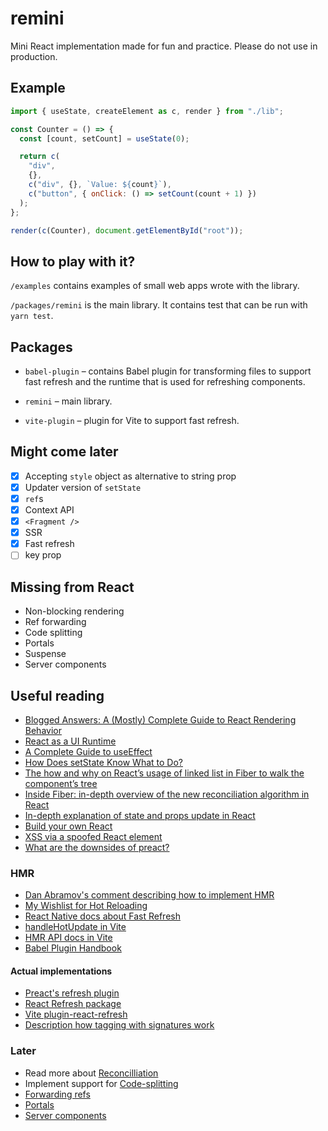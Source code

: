 # remini

Mini React implementation made for fun and practice. Please do not use in production.

## Example

```js
import { useState, createElement as c, render } from "./lib";

const Counter = () => {
  const [count, setCount] = useState(0);

  return c(
    "div",
    {},
    c("div", {}, `Value: ${count}`),
    c("button", { onClick: () => setCount(count + 1) })
  );
};

render(c(Counter), document.getElementById("root"));
```

## How to play with it?

`/examples` contains examples of small web apps wrote with the library.

`/packages/remini` is the main library. It contains test that can be run with `yarn test`.

## Packages

- `babel-plugin` – contains Babel plugin for transforming files to support fast refresh and the runtime that is used for refreshing components.

- `remini` – main library.

- `vite-plugin` – plugin for Vite to support fast refresh.

## Might come later

- [x] Accepting `style` object as alternative to string prop
- [x] Updater version of `setState`
- [x] `ref`s
- [x] Context API
- [x] `<Fragment />`
- [x] SSR
- [x] Fast refresh
- [ ] key prop

## Missing from React

- Non-blocking rendering
- Ref forwarding
- Code splitting
- Portals
- Suspense
- Server components

## Useful reading

- [Blogged Answers: A (Mostly) Complete Guide to React Rendering Behavior](https://blog.isquaredsoftware.com/2020/05/blogged-answers-a-mostly-complete-guide-to-react-rendering-behavior/)
- [React as a UI Runtime](https://overreacted.io/react-as-a-ui-runtime/)
- [A Complete Guide to useEffect](https://overreacted.io/a-complete-guide-to-useeffect)
- [How Does setState Know What to Do?](https://overreacted.io/how-does-setstate-know-what-to-do/)
- [The how and why on React’s usage of linked list in Fiber to walk the component’s tree](https://indepth.dev/posts/1007/the-how-and-why-on-reacts-usage-of-linked-list-in-fiber-to-walk-the-components-tree)
- [Inside Fiber: in-depth overview of the new reconciliation algorithm in React](https://indepth.dev/posts/1008/inside-fiber-in-depth-overview-of-the-new-reconciliation-algorithm-in-react)
- [In-depth explanation of state and props update in React](https://indepth.dev/posts/1009/in-depth-explanation-of-state-and-props-update-in-react)
- [Build your own React](https://pomb.us/build-your-own-react/)
- [XSS via a spoofed React element](http://danlec.com/blog/xss-via-a-spoofed-react-element)
- [What are the downsides of preact?](https://github.com/preactjs/preact/issues/2199)
### HMR

- [Dan Abramov's comment describing how to implement HMR](https://github.com/facebook/react/issues/16604#issuecomment-528663101)
- [My Wishlist for Hot Reloading](https://overreacted.io/my-wishlist-for-hot-reloading/)
- [React Native docs about Fast Refresh](https://reactnative.dev/docs/fast-refresh)
- [handleHotUpdate in Vite](https://vitejs.dev/guide/api-plugin.html#handlehotupdate)
- [HMR API docs in Vite](https://vitejs.dev/guide/api-hmr.html)
- [Babel Plugin Handbook](https://github.com/jamiebuilds/babel-handbook/blob/master/translations/en/plugin-handbook.md)

#### Actual implementations

- [Preact's refresh plugin](https://github.com/preactjs/prefresh)
- [React Refresh package](https://github.com/facebook/react/blob/main/packages/react-refresh)
- [Vite plugin-react-refresh](https://github.com/vitejs/vite/blob/main/packages/plugin-react-refresh)
- [Description how tagging with signatures work](https://github.com/facebook/react/issues/20417#issuecomment-807823533)

### Later

- Read more about [Reconcilliation](https://reactjs.org/docs/reconciliation.html)
- Implement support for [Code-splitting](https://reactjs.org/docs/code-splitting.html)
- [Forwarding refs](https://reactjs.org/docs/forwarding-refs.html)
- [Portals](https://reactjs.org/docs/jsx-in-depth.html)
- [Server components](https://github.com/josephsavona/rfcs/blob/server-components/text/0000-server-components.md)
